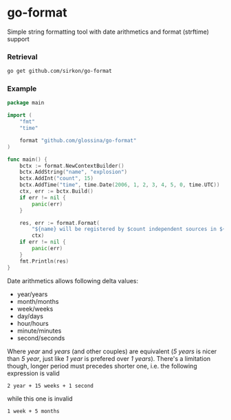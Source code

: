 # go-format
Simple string formatting tool with date arithmetics and format (strftime) support

### Retrieval
```bash
go get github.com/sirkon/go-format
```

### Example

```go
package main

import (
	"fmt"
	"time"

	format "github.com/glossina/go-format"
)

func main() {
	bctx := format.NewContextBuilder()
	bctx.AddString("name", "explosion")
	bctx.AddInt("count", 15)
	bctx.AddTime("time", time.Date(2006, 1, 2, 3, 4, 5, 0, time.UTC))
	ctx, err := bctx.Build()
	if err != nil {
		panic(err)
	}

	res, err := format.Format(
		"${name} will be registered by $count independent sources in ${ time + 1 day | %Y-%m-%d } at ${ time | %H:%M:%S }",
		ctx)
	if err != nil {
		panic(err)
	}
	fmt.Println(res)
}
```

Date arithmetics allows following delta values:

* year/years
* month/months
* week/weeks
* day/days
* hour/hours
* minute/minutes
* second/seconds

Where *year* and *years* (and other couples) are equivalent (*5 years* is nicer than *5 year*, just like *1 year* is prefered over *1 years*).
There's a limitation though, longer period must precedes shorter one, i.e. the following expression is valid

```
2 year + 15 weeks + 1 second
```

while this one is invalid

```
1 week + 5 months
```
